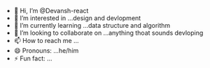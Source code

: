 - 👋 Hi, I’m @Devansh-react
- 👀 I’m interested in ...design and devlopment 
- 🌱 I’m currently learning ...data structure and algorithm
- 💞️ I’m looking to collaborate on ...anything thoat sounds devloping
- 📫 How to reach me ... 
- 😄 Pronouns: ...he/him
- ⚡ Fun fact: ...

<!---
Devansh-react/Devansh-react is a ✨ special ✨ repository because its `README.md` (this file) appears on your GitHub profile.
You can click the Preview link to take a look at your changes.
--->
